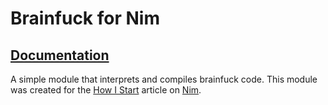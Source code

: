 # Brainfuck for Nim

## [Documentation](http://hookrace.net/nim-brainfuck/brainfuck.html)

A simple module that interprets and compiles brainfuck code. This module was created for the [How I Start](http://www.howistart.org/) article on [Nim](http://www.howistart.org/posts/nim/1).
